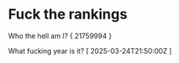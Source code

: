 # Fuck the rankings

Who the hell am I?
{ 21759994 }

What fucking year is it?
[ 2025-03-24T21:50:00Z ]
